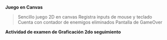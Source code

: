 **Juego en Canvas**

> Sencillo juego 2D en canvas
> Registra inputs de mouse y teclado
> Cuenta con contador de enemigos eliminados
> Pantalla de GameOver

**Actividad de examen de Graficación 2do seguimiento**
